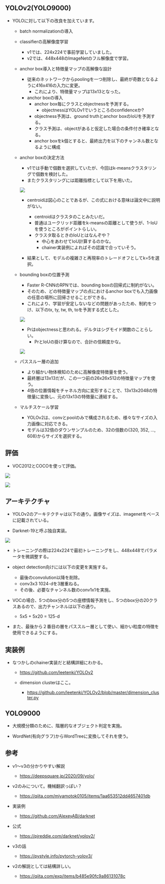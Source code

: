 ## YOLOv2(YOLO9000)

- YOLOに対して以下の改良を加えています。
  - batch normalizationの導入
  - classifierの高解像度学習
    - v1では、224x224で事前学習していました。
    - v2では、448x448のImageNetのフル解像度で学習。

  - anchor box導入と特徴量マップの高解像な設計
    - 従来のネットワークからpoolingを一つ削除し、最終が奇数となるように416x416の入力に変更。
      - これにより、特徴量マップは13x13となった。
    - anchor boxの導入
      - anchor box毎にクラスとobjectnessを予測する。
        - objectnessはYOLOv1でいうところのconfidenceか?
      - objectness予測は、ground truthとanchor boxのIoUを予測する。
      - クラス予測は、objectがあると仮定した場合の条件付き確率となる。
      - anchor boxをk個とすると、最終出力を以下のチャンネル数となるように構成

  - anchor boxの決定方法
    - v1では手動で個数を選択していたが、今回はk-meansクラスタリングで個数を検討した。
    - またクラスタリングには距離指標として以下を用いた。

    ![](./img/yolo_v2_k_means_distance.png)

    - centroidは図心のことであるが、この式における意味は論文中に説明がない。
      - centroidはクラスタのことみたいだ。
      - 普通はユークリッド距離をk-meansの距離として使うが、1-IoUを使うところがポイントらしい。
      - クラスタ取るときのIoUとはなんぞや？
        - 中心をあわせてIoU計算するのかな。
        - chainer実装例によればその認識で合っていそう。

    - 結果として、モデルの複雑さと再現率のトレードオフとしてk=5を選択。
  
  - bounding boxの位置予測
    - Faster R-CNNのRPNでは、bounding boxの回帰式に制約がない。
    - そのため、どの特徴量マップの点におけるanchor boxでも入力画像の任意の場所に回帰させることができる。
    - これにより、学習が安定しないなどの問題があったため、制約をつけ、以下のtx, ty, tw, th, toを予測する式とした。

    ![](./img/yolo_v2_bounding_box_regression.png)

    - Prはobjectnessと思われる。デルタはシグモイド関数のことらしい。
      - PrとIoUの掛け算なので、合計の信頼度かな。

    ![](./img/yolo_v2_bounding_box_regression_figure.png)

  - パススルー層の追加
    - より細かい物体検知のために高解像度特徴量を使う。
    - 最終層は13x13だが、この一つ前の26x26x512の特徴量マップを使う。
    - 4倍の位置情報をチャネル方向に変形することで、13x13x2048の特徴量に変換し、元の13x13の特徴量に連結する。
  
  - マルチスケール学習
    - YOLOv2は、convとpoolのみで構成されるため、様々なサイズの入力画像に対応できる。
    - モデルは32倍のダウンサンプルのため、32の倍数の{320, 352, ..., 608}からサイズを選択する。

## 評価

- VOC2012とCOCOを使って評価。

![](./img/yolo_v2_table_voc2012.png)

![](./img/yolo_v2_table_coco.png)

## アーキテクチャ

- YOLOv2のアーキテクチャは以下の通り。画像サイズは、imagenetをベースに記載されている。

- Darknet-19と呼ぶ独自実装。

![](./img/yolo_v2_architecture_for_imagenet_classification.png)

- トレーニングの際は224x224で最初トレーニングをし、448x448でパラメータを微調整する。

- object detection向けには以下の変更を実施する。
  - 最後のconvolution以降を削除。
  - conv3x3 1024-dを3層重ねる。
  - その後、必要なチャンネル数のconv1x1を実施。

- VOCの場合、5つのbox分の5つの座標情報予測をし、5つのbox分の20クラスあるので、出力チャンネルは以下の通り。
  - 5x5 + 5x20 = 125-d

- また、最後から２番目の層をパススルー層として使い、細かい粒度の特徴を使用できるようにする。

## 実装例

- なつかしのchainer実装だと結構詳細にわかる。
  - https://github.com/leetenki/YOLOv2

  - dimension clusterはここ。
    - https://github.com/leetenki/YOLOv2/blob/master/dimension_cluster.py

## YOLO9000

- 大規模分類のために、階層的なオブジェクト判定を実施。

- WordNet(有向グラフ)からWordTreeに変換してそれを使う。

## 参考

- v1～v3の分かりやすい解説
  - https://deepsquare.jp/2020/09/yolo/

- v2のみについて。機械翻訳っぽい？
  - https://qiita.com/miyamotok0105/items/1aa653512dd4657401db

- 実装例
  - https://github.com/AlexeyAB/darknet

- 公式
  - https://pjreddie.com/darknet/yolov2/

- v3の話
  - https://pystyle.info/pytorch-yolov3/

- v2の解説としては結構詳しい。
  - https://qiita.com/exp/items/b485e90fc9a86131078c